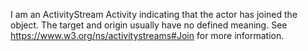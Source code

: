 I am an ActivityStream Activity indicating that the actor has joined the object. The target and origin usually have no defined meaning. See https://www.w3.org/ns/activitystreams#Join for more information.